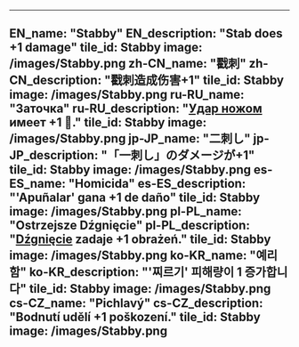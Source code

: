 ---

EN_name: "Stabby"
EN_description: "Stab does +1 damage"
tile_id: Stabby
image: /images/Stabby.png
zh-CN_name: "戳刺"
zh-CN_description: "戳刺造成伤害+1"
tile_id: Stabby
image: /images/Stabby.png
ru-RU_name: "Заточка"
ru-RU_description: "<a href = '../ru_ru/abilities#Stab'>Удар ножом</a> имеет +1 🔸."
tile_id: Stabby
image: /images/Stabby.png
jp-JP_name: "二刺し"
jp-JP_description: "「一刺し」のダメージが+1"
tile_id: Stabby
image: /images/Stabby.png
es-ES_name: "Homicida"
es-ES_description: "'Apuñalar' gana +1 de daño"
tile_id: Stabby
image: /images/Stabby.png
pl-PL_name: "Ostrzejsze Dźgnięcie"
pl-PL_description: "<a href = '../pl_pl/abilities#Stab'>Dźgnięcie</a> zadaje +1 obrażeń."
tile_id: Stabby
image: /images/Stabby.png
ko-KR_name: "예리함"
ko-KR_description: "'찌르기' 피해량이 1 증가합니다"
tile_id: Stabby
image: /images/Stabby.png
cs-CZ_name: "Pichlavý"
cs-CZ_description: "Bodnutí udělí +1 poškození."
tile_id: Stabby
image: /images/Stabby.png
---